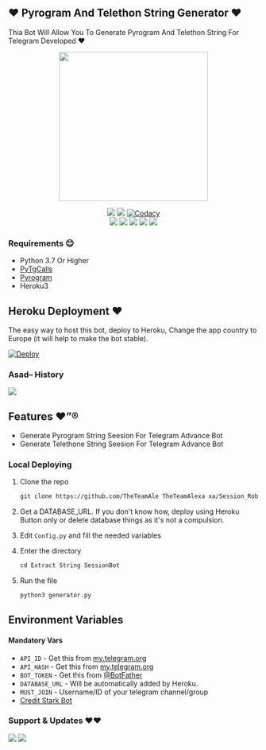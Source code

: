 ## ❤️ Pyrogram And Telethon String Generator ❤️

Thia Bot Will Allow You To Generate Pyrogram And Telethon String For Telegram Developed  ❤️

<p align="center"><a href="https://t.me/a_t_9"><img src="https://graph.org/file/d437a98541b78d134c371.jpg" width="300"></a></p>
<p align="center">
    <a href="https://www.python.org/" alt="made-with-python"> <img src="https://img.shields.io/badge/Made%20with-Python-black.svg?style=flat-square&logo=python&logoColor=blue&colosr=red" /></a>
    <a href="https://github.com/TheTeamAlexa/Session_Robot/graphs/commit-activity" alt="Maintenance"> <img src="https://img.shields.io/badge/Maintained%3F-yes-red.svg?style=flat-square" /></a>
    <a href="https://app.codacy.com/gh/TheTeamAlexa/Session_Robot/dashboard"> <img src="https://img.shields.io/codacy/grade/a723cb464d5a4d25be3152b5d71de82d?color=red&logo=codacy&style=flat-square" alt="Codacy" /></a><br>
    <a href="https://github.com/TheTeamAlexa/Session_Robot"> <img src="https://img.shields.io/github/repo-size/TheTeamAlexa/Session_Robot?color=red&logo=github&logoColor=blue&style=flat-square" /></a>
    <a href="https://github.com/TheTeamAlexa/Session_Robot/commits/main"> <img src="https://img.shields.io/github/last-commit/TheTeamAlexa/Session_Robot?color=red&logo=github&logoColor=blue&style=flat-square" /></a>
    <a href="https://github.com/TheTeamAlexa/Session_Robot/issues"> <img src="https://img.shields.io/github/issues/?color=red&logo=github&logoColor=blue&style=flat-square" /></a>
    <a href="https://github.com/TheTeamAlexa/Session_Robot/network/members"> <img src="https://img.shields.io/github/forks/TheTeamAlexa/Session_Robot?color=red&logo=github&logoColor=blue&style=flat-square" /></a>  
    <a href="https://github.com/TheTeamAlexa/Session_Robot/network/members"> <img src="https://img.shields.io/github/stars/TheTeamAlexa/Session_Robot?color=red&logo=github&logoColor=blue&style=flat-square" /></a>  
</p>

<h3>Requirements 😊 </h3>

- Python 3.7 Or Higher
- [PyTgCalls](https://github.com/pytgcalls/pytgcalls)
- [Pyrogram](https://docs.pyrogram.org//)
- Heroku3

## Heroku Deployment ❤️
The easy way to host this bot, deploy to Heroku, Change the app country to Europe (it will help to make the bot stable).

[![Deploy](https://www.herokucdn.com/deploy/button.svg)](https://heroku.com/deploy?template=https://github.com/TheTeamAlexa/Session_Robot)

### Asad– History

<a href="https://www.youtube.com/JankariKiDuniya"><img src="https://img.shields.io/badge/Join-Subscribe%20Support-blue.svg?style=for-the-badge&logo=YouTube"></a>

## Features ❤️”®

- Generate Pyrogram String Seesion For Telegram Advance Bot
- Generate Telethone String Seesion For Telegram Advance Bot

### Local Deploying

1. Clone the repo
   ```markdown
   git clone https://github.com/TheTeamAle TheTeamAlexa xa/Session_Robot
   ```
2. Get a DATABASE_URL. If you don't know how, deploy using Heroku Button only or delete database things as it's not a compulsion.

3. Edit `Config.py` and fill the needed variables

4. Enter the directory
   ```markdown
   cd Extract String SessionBot
   ```
5. Run the file
   ```markdown
   python3 generator.py
   ```

## Environment Variables

#### Mandatory Vars

- `API_ID` - Get this from [my.telegram.org](https://my.telegram.org/auth)
- `API_HASH` - Get this from [my.telegram.org](https://my.telegram.org/auth)
- `BOT_TOKEN` - Get this from [@BotFather](https://t.me/BotFather)
- `DATABASE_URL` - Will be automatically added by Heroku.
- `MUST_JOIN` - Username/ID of your telegram channel/group
- [Credit Stark Bot](https://github.com/StarkBotsIndustries)



### Support & Updates ❤️❤️
<a href="https://t.me/PICTH0N"><img src="https://img.shields.io/badge/Join-Group%20Support-blue.svg?style=for-the-badge&logo=Telegram"></a> <a href="https://t.me/O_k_Q"><img src="https://img.shields.io/badge/Join-Updates%20Channel-blue.svg?style=for-the-badge&logo=Telegram"></a>

